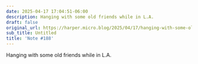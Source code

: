 ```yaml
---
date: 2025-04-17 17:04:51-06:00
description: Hanging with some old friends while in L.A.
draft: false
original_url: https://harper.micro.blog/2025/04/17/hanging-with-some-old-friends.html
sub_title: Untitled
title: 'Note #188'
---
```


Hanging with some old friends while in L.A.